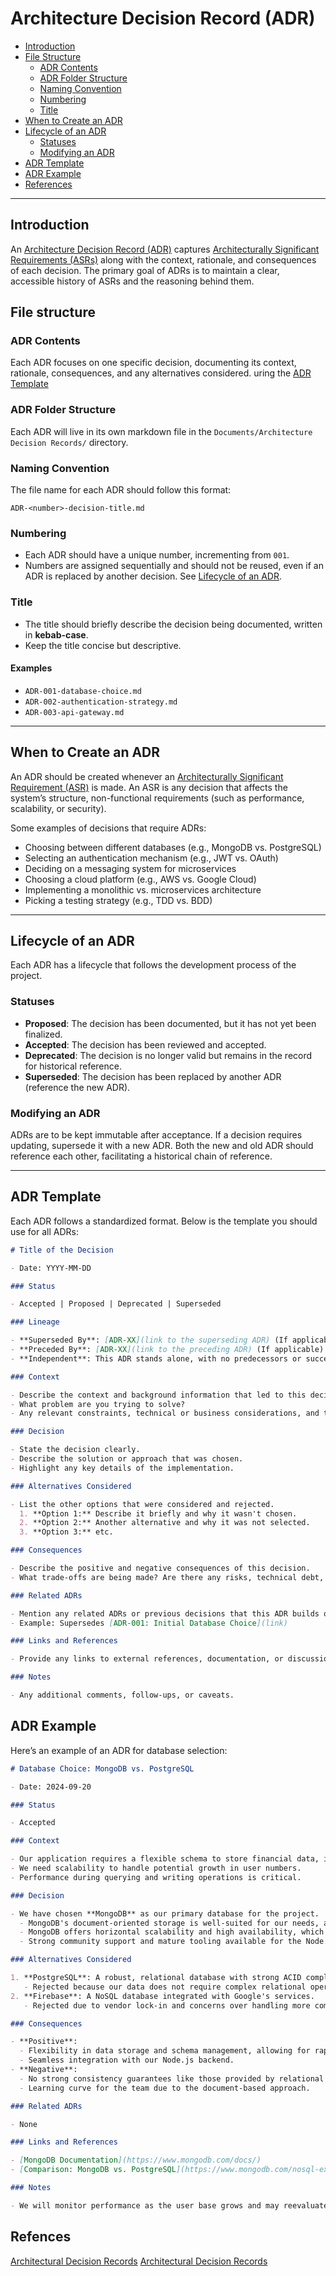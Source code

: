 # Architecture Decision Record (ADR)

- [Introduction](#introduction)
- [File Structure](#file-structure)
  - [ADR Contents](#adr-contents)
  - [ADR Folder Structure](#adr-folder-structure)
  - [Naming Convention](#naming-convention)
  - [Numbering](#numbering)
  - [Title](#title)
- [When to Create an ADR](#when-to-create-an-adr)
- [Lifecycle of an ADR](#lifecycle-of-an-adr)
  - [Statuses](#statuses)
  - [Modifying an ADR](#modifying-an-adr)
- [ADR Template](#adr-template)
- [ADR Example](#adr-example)
- [References](#refences)

---

## Introduction

An [Architecture Decision Record (ADR)](https://en.wikipedia.org/wiki/Architectural_decision) captures [Architecturally Significant Requirements (ASRs)](https://en.wikipedia.org/wiki/Architecturally_significant_requirements) along with the context, rationale, and consequences of each decision. The primary goal of ADRs is to maintain a clear, accessible history of ASRs and the reasoning behind them.

## File structure

### ADR Contents

Each ADR focuses on one specific decision, documenting its context, rationale, consequences, and any alternatives considered. uring the [ADR Template](#adr-template)

### ADR Folder Structure

Each ADR will live in its own markdown file in the `Documents/Architecture Decision Records/` directory.

### Naming Convention

The file name for each ADR should follow this format:

`ADR-<number>-decision-title.md`

### Numbering

- Each ADR should have a unique number, incrementing from `001`.
- Numbers are assigned sequentially and should not be reused, even if an ADR is replaced by another decision. See [Lifecycle of an ADR](#lifecycle-of-an-adr).

### Title

- The title should briefly describe the decision being documented, written in **kebab-case**.
- Keep the title concise but descriptive.

#### Examples

- `ADR-001-database-choice.md`
- `ADR-002-authentication-strategy.md`
- `ADR-003-api-gateway.md`

---

## When to Create an ADR

An ADR should be created whenever an [Architecturally Significant Requirement (ASR)](https://en.wikipedia.org/wiki/Architecturally_significant_requirements) is made. An ASR is any decision that affects the system’s structure, non-functional requirements (such as performance, scalability, or security).

Some examples of decisions that require ADRs:

- Choosing between different databases (e.g., MongoDB vs. PostgreSQL)
- Selecting an authentication mechanism (e.g., JWT vs. OAuth)
- Deciding on a messaging system for microservices
- Choosing a cloud platform (e.g., AWS vs. Google Cloud)
- Implementing a monolithic vs. microservices architecture
- Picking a testing strategy (e.g., TDD vs. BDD)

---

## Lifecycle of an ADR

Each ADR has a lifecycle that follows the development process of the project.

### Statuses

- **Proposed**: The decision has been documented, but it has not yet been finalized.
- **Accepted**: The decision has been reviewed and accepted.
- **Deprecated**: The decision is no longer valid but remains in the record for historical reference.
- **Superseded**: The decision has been replaced by another ADR (reference the new ADR).

### Modifying an ADR

ADRs are to be kept immutable after acceptance. If a decision requires updating, supersede it with a new ADR. Both the new and old ADR should reference each other, facilitating a historical chain of reference.

---

## ADR Template

Each ADR follows a standardized format. Below is the template you should use for all ADRs:

```markdown
# Title of the Decision

- Date: YYYY-MM-DD

### Status

- Accepted | Proposed | Deprecated | Superseded

### Lineage

- **Superseded By**: [ADR-XX](link to the superseding ADR) (If applicable)
- **Preceded By**: [ADR-XX](link to the preceding ADR) (If applicable)
- **Independent**: This ADR stands alone, with no predecessors or successors.

### Context

- Describe the context and background information that led to this decision.
- What problem are you trying to solve?
- Any relevant constraints, technical or business considerations, and trade-offs that must be made.

### Decision

- State the decision clearly.
- Describe the solution or approach that was chosen.
- Highlight any key details of the implementation.

### Alternatives Considered

- List the other options that were considered and rejected.
  1. **Option 1:** Describe it briefly and why it wasn't chosen.
  2. **Option 2:** Another alternative and why it was not selected.
  3. **Option 3:** etc.

### Consequences

- Describe the positive and negative consequences of this decision.
- What trade-offs are being made? Are there any risks, technical debt, or future implications?

### Related ADRs

- Mention any related ADRs or previous decisions that this ADR builds on or supersedes.
- Example: Supersedes [ADR-001: Initial Database Choice](link)

### Links and References

- Provide any links to external references, documentation, or discussions that influenced the decision.

### Notes

- Any additional comments, follow-ups, or caveats.
```

## ADR Example

Here’s an example of an ADR for database selection:

```markdown
# Database Choice: MongoDB vs. PostgreSQL

- Date: 2024-09-20

### Status

- Accepted

### Context

- Our application requires a flexible schema to store financial data, including transactions, user profiles, and repayment plans.
- We need scalability to handle potential growth in user numbers.
- Performance during querying and writing operations is critical.

### Decision

- We have chosen **MongoDB** as our primary database for the project.
  - MongoDB's document-oriented storage is well-suited for our needs, as it allows flexibility in handling various types of data without complex migrations.
  - MongoDB offers horizontal scalability and high availability, which aligns with our growth projections.
  - Strong community support and mature tooling available for the Node.js ecosystem made this choice more practical.

### Alternatives Considered

1. **PostgreSQL**: A robust, relational database with strong ACID compliance.
   - Rejected because our data does not require complex relational operations and PostgreSQL's rigid schema could slow development.
2. **Firebase**: A NoSQL database integrated with Google's services.
   - Rejected due to vendor lock-in and concerns over handling more complex queries as the app scales.

### Consequences

- **Positive**:
  - Flexibility in data storage and schema management, allowing for rapid iteration on the data model.
  - Seamless integration with our Node.js backend.
- **Negative**:
  - No strong consistency guarantees like those provided by relational databases (eventual consistency model).
  - Learning curve for the team due to the document-based approach.

### Related ADRs

- None

### Links and References

- [MongoDB Documentation](https://www.mongodb.com/docs/)
- [Comparison: MongoDB vs. PostgreSQL](https://www.mongodb.com/nosql-explained/nosql-vs-sql)

### Notes

- We will monitor performance as the user base grows and may reevaluate this decision if performance degrades.
```

## Refences

[Architectural Decision Records](https://adr.github.io/)
[Architectural Decision Records](https://github.com/joelparkerhenderson/architecture-decision-record)
